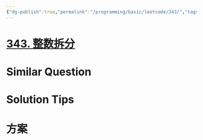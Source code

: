 ```yaml
---
{"dg-publish":true,"permalink":"/programming/basic/leetcode/343/","tags":["leetcode/dp/fibonaci","leetcode/math/product","leetcode/unsolved","leetcode/greedy-algorithm"]}
---
```



# [343. 整数拆分](https://leetcode.cn/problems/integer-break/)

# Similar Question

# Solution Tips

# 方案
